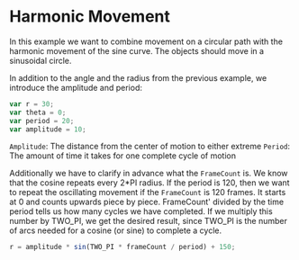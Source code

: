 # Harmonic Movement
In this example we want to combine movement on a circular path with the harmonic movement of the sine curve. The objects should move in a sinusoidal circle.

In addition to the angle and the radius from the previous example, we introduce the amplitude and period:
```js
var r = 30;
var theta = 0;
var period = 20;
var amplitude = 10;
```
`Amplitude`: The distance from the center of motion to either extreme
`Period`: The amount of time it takes for one complete cycle of motion

Additionally we have to clarify in advance what the `FrameCount` is.
We know that the cosine repeats every 2*PI radius. If the period is 120, then we want to repeat the oscillating movement if the `FrameCount` is 120 frames. It starts at 0 and counts upwards piece by piece. FrameCount' divided by the time period tells us how many cycles we have completed. If we multiply this number by TWO_PI, we get the desired result, since TWO_PI is the number of arcs needed for a cosine (or sine) to complete a cycle.

```js
r = amplitude * sin(TWO_PI * frameCount / period) + 150;
```
